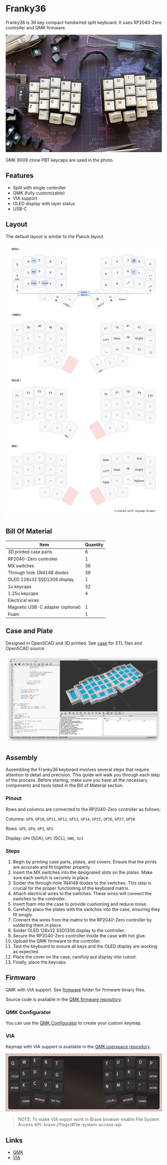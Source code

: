 # Franky36

Franky36 is 36 key compact handwired split keyboard.
It uses RP2040-Zero controller and QMK firmware.

![franky36](./docs/assets/franky36.jpg)

GMK 9009 clone PBT keycaps are used in the photo.

## Features

- Split with single controller
- QMK (fully customizable)
- VIA support
- OLED display with layer status
- USB-C

## Layout

The default layout is similar to the Planck layout.

![layout](./docs/assets/keymap.png)

## Bill Of Material

| Item                              | Quantity |
|-----------------------------------|----------|
| 3D printed case parts             | 6        |
| RP2040-Zero controller            | 1        |
| MX switches                       | 36       |
| Through hole 1N4148 diodes        | 36       |
| OLED 128x32 SSD1306 display       | 1        |
| 1u keycaps                        | 32       |
| 1.25u keycaps                     | 4        |
| Electrical wires                  |          |
| Magnetic USB-C adapter (optional) | 1        |
| Foam                              | 1        |

## Case and Plate

Designed in OpenSCAD and 3D printed. See [case](./case) for STL files and OpenSCAD source.

![case](./docs/assets/design.png)

## Assembly

Assembling the Franky36 keyboard involves several steps that require attention to detail and precision.
This guide will walk you through each step of the process.
Before starting, make sure you have all the necessary components and tools listed in the Bill of Material section.

### Pinout

Rows and columns are connected to the RP2040-Zero controller as follows:

Columns: `GP9`, `GP10`, `GP11`, `GP12`, `GP13`, `GP14`, `GP15`, `GP26`, `GP27`, `GP28`

Rows: `GP5`, `GP4`, `GP3`, `GP2`

Display: `GP0` (SDA), `GP1` (SCL), `GND`, `3v3`

### Steps

1. Begin by printing case parts, plates, and covers. Ensure that the prints are accurate and fit together properly.
1. Insert the MX switches into the designated slots on the plates. Make sure each switch is securely in place.
1. Solder the through-hole 1N4148 diodes to the switches. This step is crucial for the proper functioning of the keyboard matrix.
1. Attach electrical wires to the switches. These wires will connect the switches to the controller.
1. Insert foam into the case to provide cushioning and reduce noise.
1. Carefully place the plates with the switches into the case, ensuring they fit snugly.
1. Connect the wires from the matrix to the RP2040-Zero controller by soldering them in place.
1. Solder OLED 128x32 SSD1306 display to the controller.
1. Secure the RP2040-Zero controller inside the case with hot glue.
1. Upload the QMK firmware to the controller.
1. Test the keyboard to ensure all keys and the OLED display are working as expected.
1. Place the cover on the case, carefuly put display into cutout.
1. Finally, place the keycaps.

## Firmware

QMK with VIA support. See [firmware](./firmware) folder for firmware binary files.

Source code is available in the [QMK firmware repository](https://github.com/qmk/qmk_firmware/tree/master/keyboards/handwired/franky36).

### QMK Configurator

You can use the [QMK Configurator](https://config.qmk.fm/#/handwired/franky36/LAYOUT) to create your custom keymap.

### VIA

Keymap with VIA support is available in the [QMK userspace repository](https://github.com/avdyushin/qmk_userspace_via/tree/franky36).

![via](./docs/assets/via.png)

> NOTE: To make VIA export work in Brave browser enable File System Access API: brave://flags/#file-system-access-api

## Links

- [QMK](https://qmk.fm/)
- [VIA](https://caniusevia.com/)

